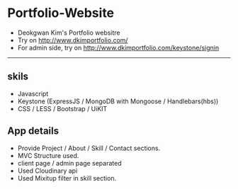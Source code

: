 # Portfolio-Website
- Deokgwan Kim's Portfolio websitre
- Try on http://www.dkimportfolio.com/
- For admin side, try on http://www.dkimportfolio.com/keystone/signin
---

## skils
- Javascript
- Keystone (ExpressJS / MongoDB with Mongoose / Handlebars(hbs))
- CSS / LESS / Bootstrap / UiKIT
 
## App details
- Provide Project / About / Skill / Contact sections.
- MVC Structure used.
- client page / admin page separated
- Used Cloudinary api
- Used Mixitup filter in skill section.

 
